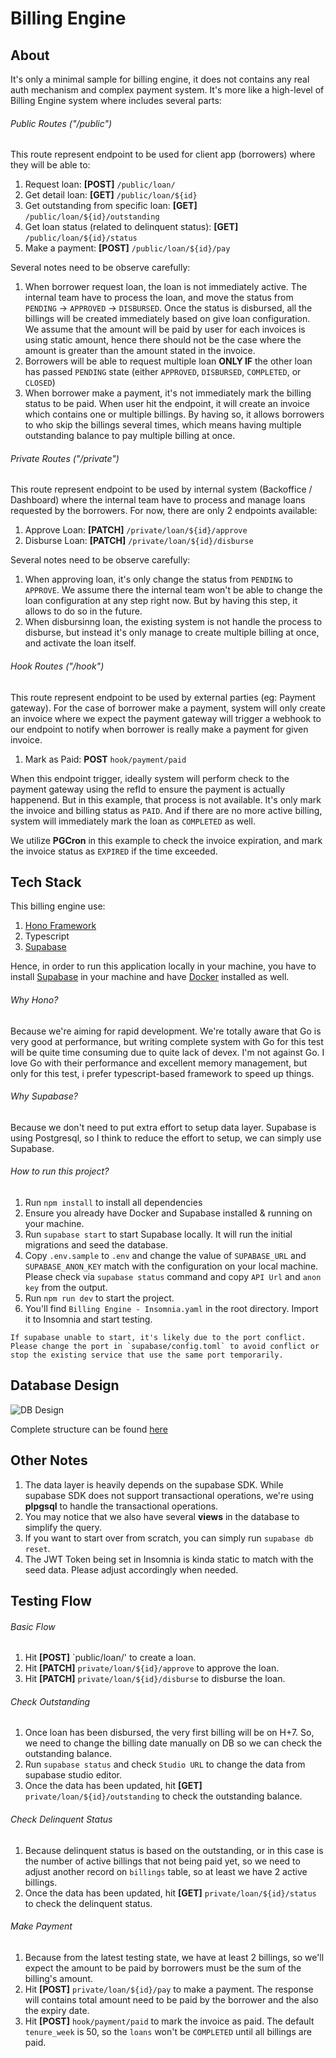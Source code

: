 # Billing Engine

## About

It's only a minimal sample for billing engine, it does not contains any real auth mechanism and complex payment system. It's more like a high-level of Billing Engine system where includes several parts:

###### Public Routes ("/public")

This route represent endpoint to be used for client app (borrowers) where they will be able to:

1. Request loan: **[POST]** `/public/loan/`
2. Get detail loan: **[GET]** `/public/loan/${id}`
3. Get outstanding from specific loan: **[GET]** `/public/loan/${id}/outstanding`
4. Get loan status (related to delinquent status): **[GET]** `/public/loan/${id}/status`
5. Make a payment: **[POST]** `/public/loan/${id}/pay`

Several notes need to be observe carefully:

1. When borrower request loan, the loan is not immediately active. The internal team have to process the loan, and move the status from `PENDING` &rarr; `APPROVED` &rarr; `DISBURSED`. Once the status is disbursed, all the billings will be created immediately based on give loan configuration. We assume that the amount will be paid by user for each invoices is using static amount, hence there should not be the case where the amount is greater than the amount stated in the invoice.
2. Borrowers will be able to request multiple loan **ONLY IF** the other loan has passed `PENDING` state (either `APPROVED`, `DISBURSED`, `COMPLETED`, or `CLOSED`)
3. When borrower make a payment, it's not immediately mark the billing status to be paid. When user hit the endpoint, it will create an invoice which contains one or multiple billings. By having so, it allows borrowers to who skip the billings several times, which means having multiple outstanding balance to pay multiple billing at once.

###### Private Routes ("/private")

This route represent endpoint to be used by internal system (Backoffice / Dashboard) where the internal team have to process and manage loans requested by the borrowers. For now, there are only 2 endpoints available:

1. Approve Loan: **[PATCH]** `/private/loan/${id}/approve`
2. Disburse Loan: **[PATCH]** `/private/loan/${id}/disburse`

Several notes need to be observe carefully:

1. When approving loan, it's only change the status from `PENDING` to `APPROVE`. We assume there the internal team won't be able to change the loan configuration at any step right now. But by having this step, it allows to do so in the future.
2. When disbursinng loan, the existing system is not handle the process to disburse, but instead it's only manage to create multiple billing at once, and activate the loan itself.

###### Hook Routes ("/hook")

This route represent endpoint to be used by external parties (eg: Payment gateway). For the case of borrower make a payment, system will only create an invoice where we expect the payment gateway will trigger a webhook to our endpoint to notify when borrower is really make a payment for given invoice.

1. Mark as Paid: **POST** `hook/payment/paid`

When this endpoint trigger, ideally system will perform check to the payment gateway using the refId to ensure the payment is actually happenend. But in this example, that process is not available. It's only mark the invoice and billing status as `PAID`. And if there are no more active billing, system will immediately mark the loan as `COMPLETED` as well.

We utilize **PGCron** in this example to check the invoice expiration, and mark the invoice status as `EXPIRED` if the time exceeded.

## Tech Stack

This billing engine use:

1. [Hono Framework](https://hono.dev/)
2. Typescript
3. [Supabase](https://supabase.com/)

Hence, in order to run this application locally in your machine, you have to install [Supabase](https://supabase.com/) in your machine and have [Docker](https://www.docker.com/) installed as well.

###### Why Hono?

Because we're aiming for rapid development. We're totally aware that Go is very good at performance, but writing complete system with Go for this test will be quite time consuming due to quite lack of devex. I'm not against Go. I love Go with their performance and excellent memory management, but only for this test, i prefer typescript-based framework to speed up things.

###### Why Supabase?

Because we don't need to put extra effort to setup data layer. Supabase is using Postgresql, so I think to reduce the effort to setup, we can simply use Supabase.

###### How to run this project?

1. Run `npm install` to install all dependencies
2. Ensure you already have Docker and Supabase installed & running on your machine.
3. Run `supabase start` to start Supabase locally. It will run the initial migrations and seed the database.
4. Copy `.env.sample` to `.env` and change the value of `SUPABASE_URL` and `SUPABASE_ANON_KEY` match with the configuration on your local machine. Please check via `supabase status` command and copy `API Url` and `anon key` from the output.
5. Run `npm run dev` to start the project.
6. You'll find `Billing Engine - Insomnia.yaml` in the root directory. Import it to Insomnia and start testing.

```
If supabase unable to start, it's likely due to the port conflict. Please change the port in `supabase/config.toml` to avoid conflict or stop the existing service that use the same port temporarily.
```

## Database Design

![DB Design](https://github.com/user-attachments/assets/b0f2b875-6f2b-427a-b3f2-f08364859d3f)

Complete structure can be found [here](https://dbdiagram.io/d/Billing-Engine-67e167ff75d75cc84440f021)

## Other Notes

1. The data layer is heavily depends on the supabase SDK. While supabase SDK does not support transactional operations, we're using **plpgsql** to handle the transactional operations.
2. You may notice that we also have several **views** in the database to simplify the query.
3. If you want to start over from scratch, you can simply run `supabase db reset`.
4. The JWT Token being set in Insomnia is kinda static to match with the seed data. Please adjust accordingly when needed.

## Testing Flow

###### Basic Flow

1. Hit **[POST]** `public/loan/' to create a loan.
2. Hit **[PATCH]** `private/loan/${id}/approve` to approve the loan.
3. Hit **[PATCH]** `private/loan/${id}/disburse` to disburse the loan.

###### Check Outstanding

1. Once loan has been disbursed, the very first billing will be on H+7. So, we need to change the billing date manually on DB so we can check the outstanding balance.
2. Run `supabase status` and check `Studio URL` to change the data from supabase studio editor.
3. Once the data has been updated, hit **[GET]** `private/loan/${id}/outstanding` to check the outstanding balance.

###### Check Delinquent Status

1. Because delinquent status is based on the outstanding, or in this case is the number of active billings that not being paid yet, so we need to adjust another record on `billings` table, so at least we have 2 active billings.
2. Once the data has been updated, hit **[GET]** `private/loan/${id}/status` to check the delinquent status.

###### Make Payment

1. Because from the latest testing state, we have at least 2 billings, so we'll expect the amount to be paid by borrowers must be the sum of the billing's amount.
2. Hit **[POST]** `private/loan/${id}/pay` to make a payment. The response will contains total amount need to be paid by the borrower and the also the expiry date.
3. Hit **[POST]** `hook/payment/paid` to mark the invoice as paid. The default `tenure_week` is 50, so the `loans` won't be `COMPLETED` until all billings are paid.
